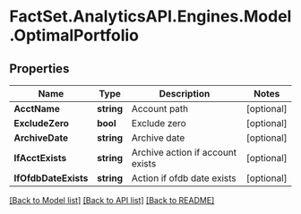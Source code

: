 # FactSet.AnalyticsAPI.Engines.Model.OptimalPortfolio

## Properties

Name | Type | Description | Notes
------------ | ------------- | ------------- | -------------
**AcctName** | **string** | Account path | [optional] 
**ExcludeZero** | **bool** | Exclude zero | [optional] 
**ArchiveDate** | **string** | Archive date | [optional] 
**IfAcctExists** | **string** | Archive action if account exists | [optional] 
**IfOfdbDateExists** | **string** | Action if ofdb date exists | [optional] 

[[Back to Model list]](../README.md#documentation-for-models) [[Back to API list]](../README.md#documentation-for-api-endpoints) [[Back to README]](../README.md)

